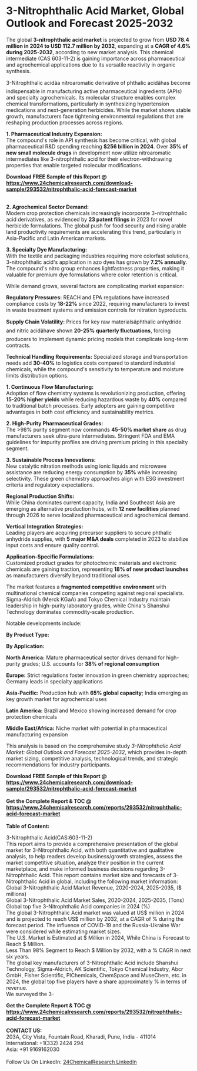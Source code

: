 <h1>3-Nitrophthalic Acid Market, Global Outlook and Forecast 2025-2032</h1><p>The global <strong>3-nitrophthalic acid market</strong> is projected to grow from <strong>USD 78.4 million in 2024 to USD 112.7 million by 2032</strong>, expanding at a <strong>CAGR of 4.6% during 2025-2032</strong>, according to new market analysis. This chemical intermediate (CAS 603-11-2) is gaining importance across pharmaceutical and agrochemical applications due to its versatile reactivity in organic synthesis.</p><p>3-Nitrophthalic acidâa nitroaromatic derivative of phthalic acidâhas become indispensable in manufacturing active pharmaceutical ingredients (APIs) and specialty agrochemicals. Its molecular structure enables complex chemical transformations, particularly in synthesizing hypertension medications and next-generation herbicides. While the market shows stable growth, manufacturers face tightening environmental regulations that are reshaping production processes across regions.</p><p><strong>1. Pharmaceutical Industry Expansion:</strong><br>
The compound's role in API synthesis has become critical, with global pharmaceutical R&amp;D spending reaching <strong>$256 billion in 2024</strong>. Over <strong>35% of new small molecule drugs</strong> in development now utilize nitroaromatic intermediates like 3-nitrophthalic acid for their electron-withdrawing properties that enable targeted molecular modifications.</p><div><b>Download FREE Sample of this Report @ 
            <a href="https://www.24chemicalresearch.com/download-sample/293532/nitrophthalic-acid-forecast-market">
            https://www.24chemicalresearch.com/download-sample/293532/nitrophthalic-acid-forecast-market</a></b></div><br><p><strong>2. Agrochemical Sector Demand:</strong><br>
Modern crop protection chemicals increasingly incorporate 3-nitrophthalic acid derivatives, as evidenced by <strong>23 patent filings</strong> in 2023 for novel herbicide formulations. The global push for food security and rising arable land productivity requirements are accelerating this trend, particularly in Asia-Pacific and Latin American markets.</p><p><strong>3. Specialty Dye Manufacturing:</strong><br>
With the textile and packaging industries requiring more colorfast solutions, 3-nitrophthalic acid's application in azo dyes has grown by <strong>7.2% annually</strong>. The compound's nitro group enhances lightfastness properties, making it valuable for premium dye formulations where color retention is critical.</p><p>While demand grows, several factors are complicating market expansion:</p><p><strong>Regulatory Pressures:</strong> REACH and EPA regulations have increased compliance costs by <strong>18-22%</strong> since 2022, requiring manufacturers to invest in waste treatment systems and emission controls for nitration byproducts.</p><p><strong>Supply Chain Volatility:</strong> Prices for key raw materialsâphthalic anhydride and nitric acidâhave shown <strong>20-25% quarterly fluctuations</strong>, forcing producers to implement dynamic pricing models that complicate long-term contracts.</p><p><strong>Technical Handling Requirements:</strong> Specialized storage and transportation needs add <strong>30-40%</strong> to logistics costs compared to standard industrial chemicals, while the compound's sensitivity to temperature and moisture limits distribution options.</p><p><strong>1. Continuous Flow Manufacturing:</strong><br>
Adoption of flow chemistry systems is revolutionizing production, offering <strong>15-20% higher yields</strong> while reducing hazardous waste by <strong>40%</strong> compared to traditional batch processes. Early adopters are gaining competitive advantages in both cost efficiency and sustainability metrics.</p><p><strong>2. High-Purity Pharmaceutical Grades:</strong><br>
The &gt;98% purity segment now commands <strong>45-50% market share</strong> as drug manufacturers seek ultra-pure intermediates. Stringent FDA and EMA guidelines for impurity profiles are driving premium pricing in this specialty segment.</p><p><strong>3. Sustainable Process Innovations:</strong><br>
New catalytic nitration methods using ionic liquids and microwave assistance are reducing energy consumption by <strong>35%</strong> while increasing selectivity. These green chemistry approaches align with ESG investment criteria and regulatory expectations.</p><p><strong>Regional Production Shifts:</strong><br>
	While China dominates current capacity, India and Southeast Asia are emerging as alternative production hubs, with <strong>12 new facilities</strong> planned through 2026 to serve localized pharmaceutical and agrochemical demand.</p><p><strong>Vertical Integration Strategies:</strong><br>
	Leading players are acquiring precursor suppliers to secure phthalic anhydride supplies, with <strong>5 major M&amp;A deals</strong> completed in 2023 to stabilize input costs and ensure quality control.</p><p><strong>Application-Specific Formulations:</strong><br>
	Customized product grades for photochromic materials and electronic chemicals are gaining traction, representing <strong>18% of new product launches</strong> as manufacturers diversify beyond traditional uses.</p><p>The market features a <strong>fragmented competitive environment</strong> with multinational chemical companies competing against regional specialists. Sigma-Aldrich (Merck KGaA) and Tokyo Chemical Industry maintain leadership in high-purity laboratory grades, while China's Shanshui Technology dominates commodity-scale production.</p><p>Notable developments include:</p><p><strong>By Product Type:</strong></p><p><strong>By Application:</strong></p><p><strong>North America:</strong> Mature pharmaceutical sector drives demand for high-purity grades; U.S. accounts for <strong>38% of regional consumption</strong></p><p><strong>Europe:</strong> Strict regulations foster innovation in green chemistry approaches; Germany leads in specialty applications</p><p><strong>Asia-Pacific:</strong> Production hub with <strong>65% global capacity</strong>; India emerging as key growth market for agrochemical uses</p><p><strong>Latin America:</strong> Brazil and Mexico showing increased demand for crop protection chemicals</p><p><strong>Middle East/Africa:</strong> Niche market with potential in pharmaceutical manufacturing expansion</p><p>This analysis is based on the comprehensive study <em>3-Nitrophthalic Acid Market: Global Outlook and Forecast 2025-2032</em>, which provides in-depth market sizing, competitive analysis, technological trends, and strategic recommendations for industry participants.</p><div><b>Download FREE Sample of this Report @ 
            <a href="https://www.24chemicalresearch.com/download-sample/293532/nitrophthalic-acid-forecast-market">
            https://www.24chemicalresearch.com/download-sample/293532/nitrophthalic-acid-forecast-market</a></b></div><br><div><b>Get the Complete Report & TOC @ 
            <a href="https://www.24chemicalresearch.com/reports/293532/nitrophthalic-acid-forecast-market">
            https://www.24chemicalresearch.com/reports/293532/nitrophthalic-acid-forecast-market</a></b></div><br>
            <b>Table of Content:</b><p>3-Nitrophthalic Acid(CAS:603-11-2)<br />
This report aims to provide a comprehensive presentation of the global market for 3-Nitrophthalic Acid, with both quantitative and qualitative analysis, to help readers develop business/growth strategies, assess the market competitive situation, analyze their position in the current marketplace, and make informed business decisions regarding 3-Nitrophthalic Acid. This report contains market size and forecasts of 3-Nitrophthalic Acid in global, including the following market information:<br />
Global 3-Nitrophthalic Acid Market Revenue, 2020-2024, 2025-2035, ($ millions)<br />
Global 3-Nitrophthalic Acid Market Sales, 2020-2024, 2025-2035, (Tons)<br />
Global top five 3-Nitrophthalic Acid companies in 2024 (%)<br />
The global 3-Nitrophthalic Acid market was valued at US$ million in 2024 and is projected to reach US$ million by 2032, at a CAGR of % during the forecast period. The influence of COVID-19 and the Russia-Ukraine War were considered while estimating market sizes.<br />
The U.S. Market is Estimated at $ Million in 2024, While China is Forecast to Reach $ Million.<br />
Less Than 98% Segment to Reach $ Million by 2032, with a % CAGR in next six years.<br />
The global key manufacturers of 3-Nitrophthalic Acid include Shanshui Technology, Sigma-Aldrich, AK Scientific, Tokyo Chemical Industry, Abcr GmbH, Fisher Scientific, PIChemicals, ChemSpace and MuseChem, etc. in 2024, the global top five players have a share approximately % in terms of revenue.<br />
We surveyed the 3-</p><div><b>Get the Complete Report & TOC @ 
            <a href="https://www.24chemicalresearch.com/reports/293532/nitrophthalic-acid-forecast-market">
            https://www.24chemicalresearch.com/reports/293532/nitrophthalic-acid-forecast-market</a></b></div><br><b>CONTACT US:</b><br>
            203A, City Vista, Fountain Road, Kharadi, Pune, India - 411014<br>
            International: +1(332) 2424 294<br>
            Asia: +91 9169162030 <br><br>
            Follow Us On LinkedIn: <a href="https://www.linkedin.com/company/24chemicalresearch/">24ChemicalResearch LinkedIn</a>